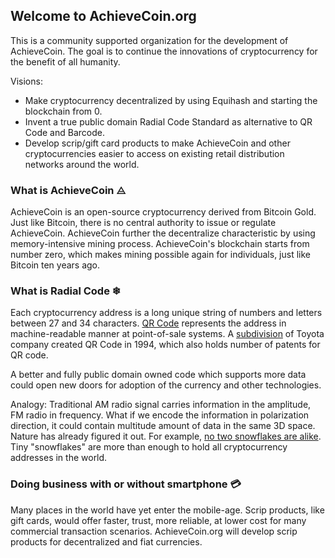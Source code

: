 ## Welcome to AchieveCoin.org

This is a community supported organization for the development of AchieveCoin. The goal is to continue the innovations of cryptocurrency for the benefit of all humanity.


Visions:
- Make cryptocurrency decentralized by using Equihash and starting the blockchain from 0.
- Invent a true public domain Radial Code Standard as alternative to QR Code and Barcode.
- Develop scrip/gift card products to make AchieveCoin and other cryptocurrencies easier to access on existing retail distribution networks around the world.


### What is AchieveCoin ⨺

AchieveCoin is an open-source cryptocurrency derived from Bitcoin Gold. Just like Bitcoin, there is no central authority to issue or regulate AchieveCoin. AchieveCoin further the decentralize characteristic by using memory-intensive mining process. AchieveCoin's blockchain starts from number zero, which makes mining possible again for individuals, just like Bitcoin ten years ago.


### What is Radial Code ❄

Each cryptocurrency address is a long unique string of numbers and letters between 27 and 34 characters. [QR Code](https://en.wikipedia.org/wiki/QR_code) represents the address in machine-readable manner at point-of-sale systems. A [subdivision](http://www.qrcode.com/en/patent.html) of Toyota company created QR Code in 1994, which also holds number of patents for QR code.   

A better and fully public domain owned code which supports more data could open new doors for adoption of the currency and other technologies.

Analogy:
Traditional AM radio signal carries information in the amplitude, FM radio in frequency. What if we encode the information in polarization direction, it could contain multitude amount of data in the same 3D space. Nature has already figured it out. For example, [no two snowflakes are alike](https://www.youtube.com/watch?v=iOfkukhb1Os). Tiny "snowflakes" are more than enough to hold all cryptocurrency addresses in the world.

### Doing business with or without smartphone 💳

Many places in the world have yet enter the mobile-age. Scrip products, like gift cards, would offer faster, trust, more reliable, at lower cost for many commercial transaction scenarios. AchieveCoin.org will develop scrip products for decentralized and fiat currencies.
